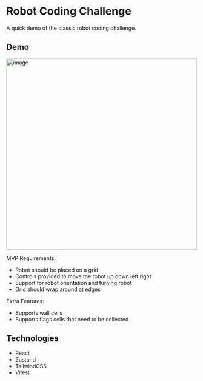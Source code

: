# Robot Coding Challenge

A quick demo of the classic robot coding challenge.

## Demo
<img width="503" alt="image" src="https://github.com/user-attachments/assets/8fd36a3c-1679-4b16-ad2a-8283729a9143">


MVP Requirements:
- Robot should be placed on a grid 
- Controls provided to move the robot up down left right
- Support for robot orientation and turning robot
- Grid should wrap around at edges

Extra Features:
- Supports wall cells
- Supports flags cells that need to be collected

## Technologies
- React
- Zustand
- TailwindCSS
- Vitest





